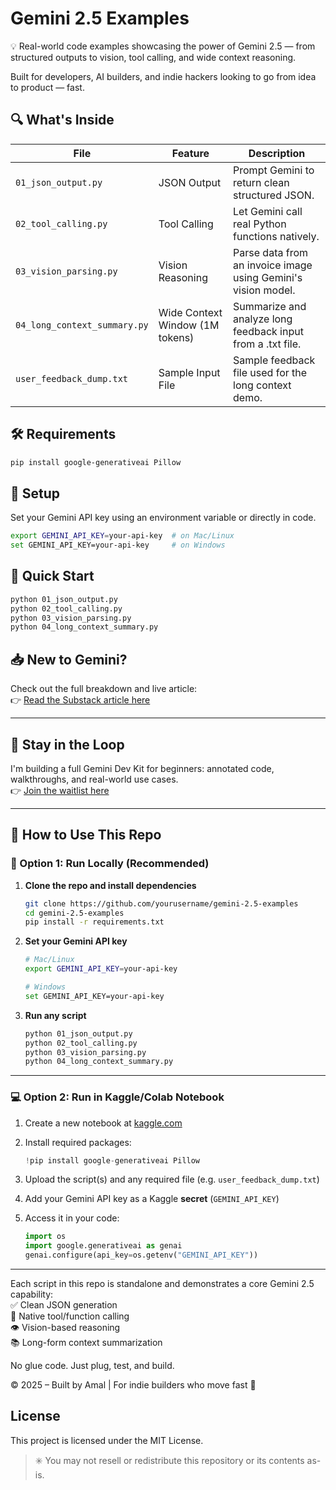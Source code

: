 # Gemini 2.5 Examples

💡 Real-world code examples showcasing the power of Gemini 2.5 — from structured outputs to vision, tool calling, and wide context reasoning.

Built for developers, AI builders, and indie hackers looking to go from idea to product — fast.

## 🔍 What's Inside

| File                        | Feature                    | Description                                                  |
|-----------------------------|-----------------------------|--------------------------------------------------------------|
| `01_json_output.py`        | JSON Output                 | Prompt Gemini to return clean structured JSON.               |
| `02_tool_calling.py`       | Tool Calling                | Let Gemini call real Python functions natively.              |
| `03_vision_parsing.py`     | Vision Reasoning            | Parse data from an invoice image using Gemini's vision model.|
| `04_long_context_summary.py`| Wide Context Window (1M tokens) | Summarize and analyze long feedback input from a .txt file.   |
| `user_feedback_dump.txt`   | Sample Input File           | Sample feedback file used for the long context demo.         |

## 🛠 Requirements

```bash
pip install google-generativeai Pillow
```

## 🔐 Setup

Set your Gemini API key using an environment variable or directly in code.

```bash
export GEMINI_API_KEY=your-api-key  # on Mac/Linux
set GEMINI_API_KEY=your-api-key     # on Windows
```

## 🚀 Quick Start

```bash
python 01_json_output.py
python 02_tool_calling.py
python 03_vision_parsing.py
python 04_long_context_summary.py
```

## 📥 New to Gemini?

Check out the full breakdown and live article:  
👉 [Read the Substack article here](https://decryptai.substack.com/p/gemini-25-is-quietly-insane-heres)

---

## 🙌 Stay in the Loop

I'm building a full Gemini Dev Kit for beginners: annotated code, walkthroughs, and real-world use cases.  
👉 [Join the waitlist here](#https://amaln.gumroad.com/l/edgekit-dev-kit)

---
## 🧪 How to Use This Repo

### 🔧 Option 1: Run Locally (Recommended)

1. **Clone the repo and install dependencies**

    ```bash
    git clone https://github.com/yourusername/gemini-2.5-examples
    cd gemini-2.5-examples
    pip install -r requirements.txt
    ```

2. **Set your Gemini API key**

    ```bash
    # Mac/Linux
    export GEMINI_API_KEY=your-api-key

    # Windows
    set GEMINI_API_KEY=your-api-key
    ```

3. **Run any script**

    ```bash
    python 01_json_output.py
    python 02_tool_calling.py
    python 03_vision_parsing.py
    python 04_long_context_summary.py
    ```

---

### 💻 Option 2: Run in Kaggle/Colab Notebook

1. Create a new notebook at [kaggle.com](https://www.kaggle.com)
2. Install required packages:

    ```python
    !pip install google-generativeai Pillow
    ```

3. Upload the script(s) and any required file (e.g. `user_feedback_dump.txt`)
4. Add your Gemini API key as a Kaggle **secret** (`GEMINI_API_KEY`)
5. Access it in your code:

    ```python
    import os
    import google.generativeai as genai
    genai.configure(api_key=os.getenv("GEMINI_API_KEY"))
    ```

---

Each script in this repo is standalone and demonstrates a core Gemini 2.5 capability:  
✅ Clean JSON generation  
🔧 Native tool/function calling  
👁 Vision-based reasoning  
📚 Long-form context summarization

No glue code. Just plug, test, and build.


© 2025 – Built by Amal | For indie builders who move fast 🚀

## License

This project is licensed under the MIT License.

> ✳️ You may not resell or redistribute this repository or its contents as-is.

